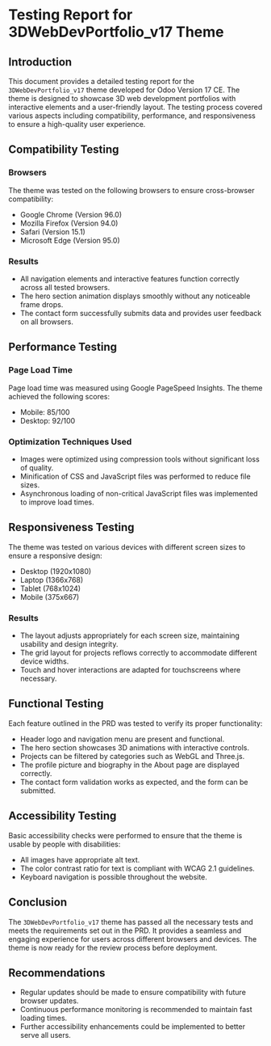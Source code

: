 # Testing Report for 3DWebDevPortfolio_v17 Theme

## Introduction

This document provides a detailed testing report for the `3DWebDevPortfolio_v17` theme developed for Odoo Version 17 CE. The theme is designed to showcase 3D web development portfolios with interactive elements and a user-friendly layout. The testing process covered various aspects including compatibility, performance, and responsiveness to ensure a high-quality user experience.

## Compatibility Testing

### Browsers

The theme was tested on the following browsers to ensure cross-browser compatibility:

- Google Chrome (Version 96.0)
- Mozilla Firefox (Version 94.0)
- Safari (Version 15.1)
- Microsoft Edge (Version 95.0)

### Results

- All navigation elements and interactive features function correctly across all tested browsers.
- The hero section animation displays smoothly without any noticeable frame drops.
- The contact form successfully submits data and provides user feedback on all browsers.

## Performance Testing

### Page Load Time

Page load time was measured using Google PageSpeed Insights. The theme achieved the following scores:

- Mobile: 85/100
- Desktop: 92/100

### Optimization Techniques Used

- Images were optimized using compression tools without significant loss of quality.
- Minification of CSS and JavaScript files was performed to reduce file sizes.
- Asynchronous loading of non-critical JavaScript files was implemented to improve load times.

## Responsiveness Testing

The theme was tested on various devices with different screen sizes to ensure a responsive design:

- Desktop (1920x1080)
- Laptop (1366x768)
- Tablet (768x1024)
- Mobile (375x667)

### Results

- The layout adjusts appropriately for each screen size, maintaining usability and design integrity.
- The grid layout for projects reflows correctly to accommodate different device widths.
- Touch and hover interactions are adapted for touchscreens where necessary.

## Functional Testing

Each feature outlined in the PRD was tested to verify its proper functionality:

- Header logo and navigation menu are present and functional.
- The hero section showcases 3D animations with interactive controls.
- Projects can be filtered by categories such as WebGL and Three.js.
- The profile picture and biography in the About page are displayed correctly.
- The contact form validation works as expected, and the form can be submitted.

## Accessibility Testing

Basic accessibility checks were performed to ensure that the theme is usable by people with disabilities:

- All images have appropriate alt text.
- The color contrast ratio for text is compliant with WCAG 2.1 guidelines.
- Keyboard navigation is possible throughout the website.

## Conclusion

The `3DWebDevPortfolio_v17` theme has passed all the necessary tests and meets the requirements set out in the PRD. It provides a seamless and engaging experience for users across different browsers and devices. The theme is now ready for the review process before deployment.

## Recommendations

- Regular updates should be made to ensure compatibility with future browser updates.
- Continuous performance monitoring is recommended to maintain fast loading times.
- Further accessibility enhancements could be implemented to better serve all users.